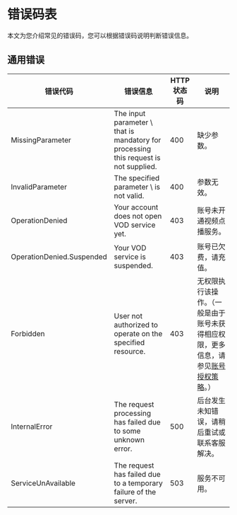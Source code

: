 错误码表 
=========================

本文为您介绍常见的错误码，您可以根据错误码说明判断错误信息。

通用错误 
-------------------------



|           错误代码            |                                         错误信息                                          | HTTP 状态码 |                                            说明                                             |
|---------------------------|---------------------------------------------------------------------------------------|----------|-------------------------------------------------------------------------------------------|
| MissingParameter          | The input parameter \\ that is mandatory for processing this request is not supplied. | 400      | 缺少参数。                                                                                     |
| InvalidParameter          | The specified parameter \\ is not valid.                                              | 400      | 参数无效。                                                                                     |
| OperationDenied           | Your account does not open VOD service yet.                                           | 403      | 账号未开通视频点播服务。                                                                              |
| OperationDenied.Suspended | Your VOD service is suspended.                                                        | 403      | 账号已欠费，请充值。                                                                                |
| Forbidden                 | User not authorized to operate on the specified resource.                             | 403      | 无权限执行该操作。（一般是由于账号未获得相应权限，更多信息，请参见[账号授权策略](/intl.zh-CN/开发指南/账号和授权/概述.md)。） |
| InternalError             | The request processing has failed due to some unknown error.                          | 500      | 后台发生未知错误，请稍后重试或联系客服解决。                                                                    |
| ServiceUnAvailable        | The request has failed due to a temporary failure of the server.                      | 503      | 服务不可用。                                                                                    |


